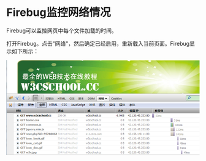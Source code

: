 
# Firebug监控网络情况

Firebug可以监控网页中每个文件加载的时间。

打开Firebug。点击"网络"，然后确定已经启用，重新载入当前页面。Firebug显示如下所示：

![firefox-net](img/firefox-net.jpg)
